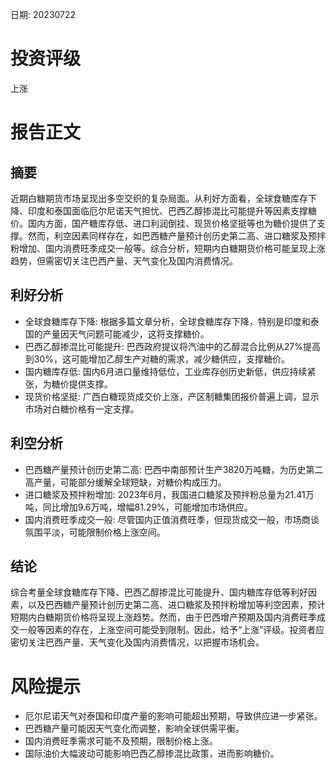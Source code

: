 
日期: 20230722

# 投资评级

上涨

# 报告正文

## 摘要

近期白糖期货市场呈现出多空交织的复杂局面。从利好方面看，全球食糖库存下降、印度和泰国面临厄尔尼诺天气担忧、巴西乙醇掺混比可能提升等因素支撑糖价。国内方面，国产糖库存低、进口利润倒挂、现货价格坚挺等也为糖价提供了支撑。然而，利空因素同样存在，如巴西糖产量预计创历史第二高、进口糖浆及预拌粉增加、国内消费旺季成交一般等。综合分析，短期内白糖期货价格可能呈现上涨趋势，但需密切关注巴西产量、天气变化及国内消费情况。

## 利好分析

* 全球食糖库存下降: 根据多篇文章分析，全球食糖库存下降，特别是印度和泰国的产量因天气问题可能减少，这将支撑糖价。
* 巴西乙醇掺混比可能提升: 巴西政府提议将汽油中的乙醇混合比例从27%提高到30%，这可能增加乙醇生产对糖的需求，减少糖供应，支撑糖价。
* 国内糖库存低: 国内6月进口量维持低位，工业库存创历史新低，供应持续紧张，为糖价提供支撑。
* 现货价格坚挺: 广西白糖现货成交价上涨，产区制糖集团报价普遍上调，显示市场对白糖价格有一定支撑。

## 利空分析

* 巴西糖产量预计创历史第二高: 巴西中南部预计生产3820万吨糖，为历史第二高产量，可能部分缓解全球短缺，对糖价构成压力。
* 进口糖浆及预拌粉增加: 2023年6月，我国进口糖浆及预拌粉总量为21.41万吨，同比增加9.6万吨，增幅81.29%，可能增加市场供应。
* 国内消费旺季成交一般: 尽管国内正值消费旺季，但现货成交一般，市场商谈氛围平淡，可能限制价格上涨空间。

## 结论

综合考量全球食糖库存下降、巴西乙醇掺混比可能提升、国内糖库存低等利好因素，以及巴西糖产量预计创历史第二高、进口糖浆及预拌粉增加等利空因素，预计短期内白糖期货价格将呈现上涨趋势。然而，由于巴西增产预期及国内消费旺季成交一般等因素的存在，上涨空间可能受到限制。因此，给予“上涨”评级。投资者应密切关注巴西产量、天气变化及国内消费情况，以把握市场机会。

# 风险提示

* 厄尔尼诺天气对泰国和印度产量的影响可能超出预期，导致供应进一步紧张。
* 巴西糖产量可能因天气变化而调整，影响全球供需平衡。
* 国内消费旺季需求可能不及预期，限制价格上涨。
* 国际油价大幅波动可能影响巴西乙醇掺混比政策，进而影响糖价。
